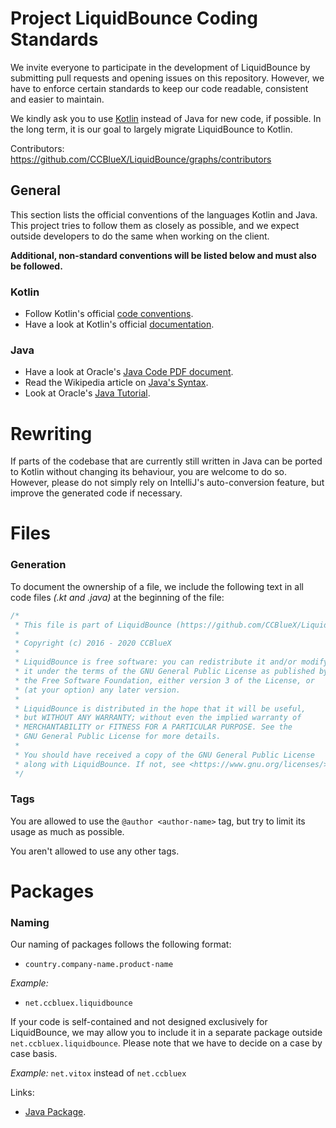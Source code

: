 # Project LiquidBounce Coding Standards
We invite everyone to participate in the development of LiquidBounce by submitting pull requests and opening issues on this repository. However, we have to enforce certain standards to keep our code readable, consistent and easier to maintain.

We kindly ask you to use [Kotlin](https://kotlinlang.org/) instead of Java for new code, if possible. In the long term, it is our goal to largely migrate LiquidBounce to Kotlin.

Contributors: https://github.com/CCBlueX/LiquidBounce/graphs/contributors

## General
This section lists the official conventions of the languages Kotlin and Java. This project tries to follow them as closely as possible, and we expect outside developers to do the same when working on the client.

**Additional, non-standard conventions will be listed below and must also be followed.**

### Kotlin
* Follow Kotlin's official [code conventions](https://kotlinlang.org/docs/reference/coding-conventions.html#coding-conventions).
* Have a look at Kotlin's official [documentation](https://kotlinlang.org/docs/reference/).

### Java
* Have a look at Oracle's [Java Code PDF document](https://www.oracle.com/technetwork/java/codeconventions-150003.pdf).
* Read the Wikipedia article on [Java's Syntax](https://en.wikipedia.org/wiki/Java_syntax).
* Look at Oracle's [Java Tutorial](https://docs.oracle.com/javase/tutorial/java/).

# Rewriting
If parts of the codebase that are currently still written in Java can be ported to Kotlin without changing its behaviour, you are welcome to do so. However, please do not simply rely on IntelliJ's auto-conversion feature, but improve the generated code if necessary.

# Files
### Generation

To document the ownership of a file, we include the following text in all code files *(.kt and .java)* at the beginning of the file:
```kotlin
/*
 * This file is part of LiquidBounce (https://github.com/CCBlueX/LiquidBounce)
 *
 * Copyright (c) 2016 - 2020 CCBlueX
 *
 * LiquidBounce is free software: you can redistribute it and/or modify
 * it under the terms of the GNU General Public License as published by
 * the Free Software Foundation, either version 3 of the License, or
 * (at your option) any later version.
 *
 * LiquidBounce is distributed in the hope that it will be useful,
 * but WITHOUT ANY WARRANTY; without even the implied warranty of
 * MERCHANTABILITY or FITNESS FOR A PARTICULAR PURPOSE. See the
 * GNU General Public License for more details.
 *
 * You should have received a copy of the GNU General Public License
 * along with LiquidBounce. If not, see <https://www.gnu.org/licenses/>.
 */
```

### Tags
You are allowed to use the `@author <author-name>` tag, but try to limit its usage as much as possible.

You aren't allowed to use any other tags.

# Packages
### Naming
Our naming of packages follows the following format:
* `country.company-name.product-name`

*Example:*
* `net.ccbluex.liquidbounce`

If your code is self-contained and not designed exclusively for LiquidBounce, we may allow you to include it in a separate package outside `net.ccbluex.liquidbounce`. Please note that we have to decide on a case by case basis.

*Example:*
`net.vitox` instead of `net.ccbluex`

Links:

* [Java Package](https://en.wikipedia.org/wiki/Java_package "Wikipedia article").
